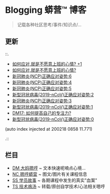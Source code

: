 # Blogging 蟒营™ 博客
> 记载各种社区思考/事件/知识点/...

## 更新

::.

- [ 如何应对,就是不愿意上班的心情? +1](DM/200217-DM27-IMHO-good-working.md)
- [ 如何应对,就是不愿意上班的心情?](DM/200211-DM26-IMHO-anti-working.md)
- [ 新冠肺炎(NCP)正确应对姿势:6](DM/200209-DM24-IMHO-NCP-6.md)
- [ 新冠肺炎(NCP)正确应对姿势:4](DM/200208-DM22-IMHO-NCP-4.md)
- [ 新冠肺炎(NCP)正确应对姿势:5](DM/200208-DM23-IMHO-NCP-5.md)
- [ 新型冠状病毒(2019-nCoV)正确应对姿势:2](DM/200207-DM20-IMHO-2019-nCoV-2.md)
- [ 新冠肺炎(NCP)正确应对姿势:3](DM/200207-DM21-IMHO-2019-nCoV-3.md)
- [ 新型冠状病毒(2019-nCoV)正确应对姿势:1](DM/200206-DM19-IMHO-2019-nCoV-1.md)
- [ DM17: 如何提高自己的专注力?](DM/200205-DM17-IMHO-devoted.md)
- [ 新型冠状病毒(2019-nCoV)正确应对姿势:0](DM/200205-DM18-IMHO-2019-nCoV-0.md)

(auto index injected at 200218 0858 11.771) 

.::



## 栏目

- [DM 大妈嗯哼](DM/) ~ 文本快速呢喃点心境...
- [NC 嗯哼蟒营](NC/) ~ 图文/图片有关课程信息
- [SS 学员故事](SS/) ~ 各期课程中发生的真实"血案"
- [TS 技术鳮汤](TS/) ~ 转载/原创自学技术/心法相关嗯哼
